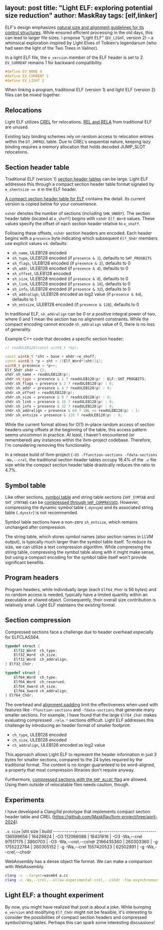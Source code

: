 layout: post
title: "Light ELF: exploring potential size reduction"
author: MaskRay
tags: [elf,linker]
---

ELF's design emphasizes [natural size and alignment guidelines for its control structures](https://maskray.me/blog/2024-03-09-a-compact-relocation-format-for-elf).
While ensured efficient processing in the old days, this can lead to larger file sizes.
I propose "Light ELF" (`EV_LIGHT`, version 2) – a whimsical exploration inspired by Light Elves of Tolkien's legendarium (who had seen the light of the Two Trees in Valinor).

<!-- more -->

In a light ELF file, the `e_version` member of the ELF header is set to 2.
`EV_CURRENT` remains 1 for backward compatibility.

```c
#define EV_NONE 0
#define EV_CURRENT 1
#define EV_LIGHT 2
```

When linking a program, traditional ELF (version 1) and light ELF (version 2) files can be mixed together.

## Relocations

Light ELF utilizes [CREL](/blog/2024-03-09-a-compact-relocation-format-for-elf) for relocations. [REL and RELA](/blog/2024-01-14-exploring-object-file-formats#relocations) from traditional ELF are unused.

Existing lazy binding schemes rely on random access to relocation entries within the `DT_JMPREL` table.
Due to CREL's sequential nature, keeping lazy binding requires a memory allocation that holds decoded JUMP_SLOT relocations.

## Section header table

Traditional ELF (version 1) [section header tables](/blog/2024-01-14-exploring-object-file-formats#sections) can be large.
Light ELF addresses this through a compact section header table format signaled by `e_shentsize == 0` in the ELF header.

[A compact section header table for ELF](/blog/2024-03-31-a-compact-section-header-table-for-elf) contains the detail.
Its current version is copied below for your convenience.

`nshdr` denotes the number of sections (including `SHN_UNDEF`).
The section header table (located at `e_shoff`) begins with `nshdr` `Elf_Word` values.
These values specify the offset of each section header relative to `e_shoff`.

Following these offsets, `nshdr` section headers are encoded.
Each header begins with a `presence` byte indicating which subsequent `Elf_Shdr` members use explicit values vs. defaults:

* `sh_name`, ULEB128 encoded
* `sh_type`, ULEB128 encoded (if `presence & 1`), defaults to `SHT_PROGBITS`
* `sh_flags`, ULEB128 encoded (if `presence & 2`), defaults to 0
* `sh_addr`, ULEB128 encoded (if `presence & 4`), defaults to 0
* `sh_offset`, ULEB128 encoded
* `sh_size`, ULEB128 encoded (if `presence & 8`), defaults to 0
* `sh_link`, ULEB128 encoded (if `presence & 16`), defaults to 0
* `sh_info`, ULEB128 encoded (if `presence & 32`), defaults to 0
* `sh_addralign`, ULEB128 encoded as log2 value (if `presence & 64`), defaults to 1
* `sh_entsize`, ULEB128 encoded (if `presence & 128`), defaults to 0

In traditional ELF, `sh_addralign` can be 0 or a positive integral power of two, where 0 and 1 mean the section has no alignment constraints.
While the compact encoding cannot encode `sh_addralign` value of 0, there is no loss of generality.

Example C++ code that decodes a specific section header:
```cpp
// readULEB128(const uint8_t *&p);

const uint8_t *sht = base + ehdr->e_shoff;
const uint8_t *p = sht + ((Elf_Word*)sht)[i];
uint8_t presence = *p++;
Elf_Shdr shdr = {};
shdr.sh_name = readULEB128(p);
shdr.sh_type = presence & 1 ? readULEB128(p) : ELF::SHT_PROGBITS;
shdr.sh_flags = presence & 2 ? readULEB128(p) : 0;
shdr.sh_addr = presence & 4 ? readULEB128(p) : 0;
shdr.sh_offset = readULEB128(p);
shdr.sh_size = presence & 8 ? readULEB128(p) : 0;
shdr.sh_link = presence & 16 ? readULEB128(p) : 0;
shdr.sh_info = presence & 32 ? readULEB128(p) : 0;
shdr.sh_addralign = presence & 64 ? 1UL << readULEB128(p) : 1;
shdr.sh_entsize = presence & 128 ? readULEB128(p) : 0;
```

While the current format allows for O(1) in-place random access of section headers using offsets at the beginning of the table, this access pattern seems uncommon in practice.
At least, I haven't encountered (or remembered) any instances within the llvm-project codebase.
Therefore, I'm considering removing this functionality.

In a release build of llvm-project (`-O3 -ffunction-sections -fdata-sections -Wa,--crel`, the traditional section header tables occupy 16.4% of the `.o` file size while the compact section header table drastically reduces the ratio to 4.7%.

## Symbol table

Like other sections, [symbol table](/blog/2024-01-14-exploring-object-file-formats#symbols) and string table sections (`SHT_SYMTAB` and `SHT_STRTAB`) can be [compressed through `SHF_COMPRESSED`](/blog/2023-07-07-compressed-arbitrary-sections).
However, compressing the dynamic symbol table (`.dynsym`) and its associated string table (`.dynstr`) is not recommended.

Symbol table sections have a non-zero `sh_entsize`, which remains unchanged after compression.

The string table, which stores symbol names (also section names in LLVM output), is typically much larger than the symbol table itself.
To reduce its size, we can utilize a text compression algorithm.
While compressing the string table, compressing the symbol table along with it might make sense, but using a compact encoding for the symbol table itself won't provide significant benefits.

## Program headers

Program headers, while individually large (each `Elf64_Phdr` is 56 bytes) and no random access is needed, typically have a limited quantity within an executable or shared object.
Consequently, their overall size contribution is relatively small.
Light ELF maintains the existing format.

## Section compression

Compressed sections face a challenge due to header overhead especially for ELFCLASS64.

```c
typedef struct {
	Elf32_Word	ch_type;
	Elf32_Word	ch_size;
	Elf32_Word	ch_addralign;
} Elf32_Chdr;

typedef struct {
	Elf64_Word	ch_type;
	Elf64_Word	ch_reserved;
	Elf64_Xword	ch_size;
	Elf64_Xword	ch_addralign;
} Elf64_Chdr;
```

The overhead and [alignment padding](/blog/2022-01-23-compressed-debug-sections#alignment) limit the effectiveness when used with features like `-ffunction-sections` and `-fdata-sections` that generate many smaller sections.
For example, I have found that the large `Elf64_Chdr` makes evaluating compressed `.rela.*` sections difficult.
Light ELF addresses this challenge by introducing an header format of smaller footprint:

* `ch_type`, ULEB128 encoded
* `ch_size`, ULEB128 encoded
* `ch_addralign`, ULEB128 encoded as log2 value

This approach allows Light ELF to represent the header information in just 3 bytes for smaller sections, compared to the 24 bytes required by the traditional format.
The content is no longer guaranteed to be word-aligned, a property that most compression libraries don't require anyway.

Furthermore, [compressed sections with the `SHF_ALLOC` flag](https://groups.google.com/g/generic-abi/c/HUVhliUrTG0) are allowed. 
Using them outside of relocatable files needs caution, though.

## Experiments

I have developed a Clang/lld prototype that implements compact section header table and CREL (<https://github.com/MaskRay/llvm-project/tree/april-2024>).

`.o size`  |sht size   | build
-----------+-----------+----------------------------
 136599656 |  18429824 | -O3
 112088088 |  18431616 | -O3 -Wa,--crel
  97517175 |   3860703 | -O3 -Wa,--crel,--cshdr
2166435360 | 260303360 | -g
1755222784 | 260305152 | -g -Wa,--crel
1557420523 |  62502891 | -g -Wa,--crel,--chsdr

WebAssembly has a dense object file format. We can make a comparison with WebAssembly.

```sh
clang -c --target=wasm64 a.cc
clang -c -Wa,--crel,--allow-experimental-crel,--cshdr -fno-asynchronous-unwind-tables -fno-exceptions -fno-ident -fno-addrsig -fno-unique-section-names a.cc
```

## Light ELF: a thought experiment

By now, you might have realized that post is about a joke.
While bumping `e_version` and modifying `Elf_Chdr` might not be feasible, it's interesting to consider the possibilities of compact section headers and compressed symbol/string tables.
Perhaps this can spark some interesting discussions!
